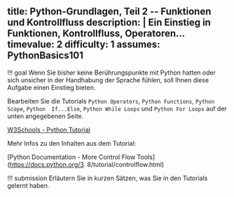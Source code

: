 title: Python-Grundlagen, Teil 2 -- Funktionen und Kontrollfluss
description: |
  Ein Einstieg in Funktionen, Kontrollfluss, Operatoren...
timevalue: 2
difficulty: 1
assumes: PythonBasics101
---
!!! goal
    Wenn Sie bisher keine Berührungspunkte mit Python hatten oder sich unsicher in der 
    Handhabung der Sprache fühlen, soll Ihnen diese Aufgabe einen Einstieg bieten. 

Bearbeiten Sie die Tutorials `Python Operators`, `Python Functions`, `Python Scope`, `Python 
If...Else`, `Python While Loops` und `Python For Loops` auf der unten angegebenen Seite. 

[W3Schools - Python Tutorial](https://www.w3schools.com/python/default.asp)

Mehr Infos zu den Inhalten aus dem Tutorial:

[Python Documentation - More Control Flow Tools](https://docs.python.org/3.
8/tutorial/controlflow.html) 



!!! submission
    Erläutern Sie in kurzen Sätzen, was Sie in den Tutorials gelernt haben.
